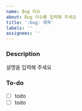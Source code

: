 ```yaml
---
name: Bug 이슈
about: Bug 이슈를 입력해 주세요
title: ':bug: 제목'
labels: ''
assignees: ''
---
```


### Description

설명을 입력해 주세요

### To-do

- [ ] todo
- [ ] todo
